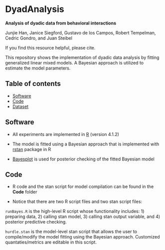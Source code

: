 # DyadAnalysis
**Analysis of dyadic data from behavioral interactions**

Junjie Han, Janice Siegford, Gustavo de los Campos, Robert Tempelman, Cedric Gondro, and Juan Steibel

If you find this resource helpful, please cite.

This repository shows the implementation of dyadic data analysis by fitting generalized linear mixed models. A Bayesian approach is utilized to estimate the model parameters.

## Table of contents

* [Software](#Software)
* [Code](#Code)
* [Dataset](#Dataset)

## Software
* All experiments are implemented in [R](https://cloud.r-project.org/) (version 4.1.2)

* The model is fitted using a Bayesian approach that is implemented with [rstan](https://mc-stan.org/users/interfaces/rstan) package in R

* [Bayesplot](https://mc-stan.org/users/interfaces/bayesplot) is used for posterior checking of the fitted Bayesian model

## Code
* R code and the stan script for model compilation can be found in the __Code__ folder

* Notice that there are two R script files and two stan script files:

`runBayes.R` is the high-level R script whose functionality includes: 1) preparing data, 2) calling stan model, 3) calling stan output variable, and 4) posterior predictive checking.

`hurdle.stan` is the model-level stan script that allows the user to compile/modify the model fitting using the Bayesian approach. Customized quantaties/metrics are editable in this script.

